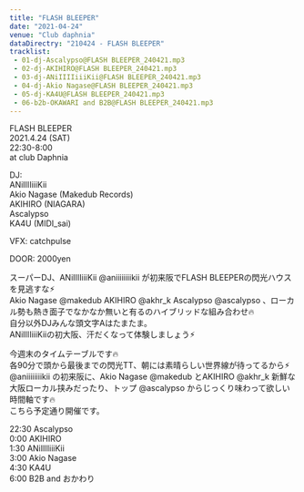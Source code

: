 ```yaml
---
title: "FLASH BLEEPER"
date: "2021-04-24"
venue: "Club daphnia"
dataDirectry: "210424 - FLASH BLEEPER"
tracklist: 
 - 01-dj-Ascalypso@FLASH BLEEPER_240421.mp3
 - 02-dj-AKIHIRO@FLASH BLEEPER_240421.mp3
 - 03-dj-ANiIIIIiiiKii@FLASH BLEEPER_240421.mp3
 - 04-dj-Akio Nagase@FLASH BLEEPER_240421.mp3
 - 05-dj-KA4U@FLASH BLEEPER_240421.mp3
 - 06-b2b-OKAWARI and B2B@FLASH BLEEPER_240421.mp3
---
```

FLASH BLEEPER  
2021.4.24 (SAT)  
22:30-8:00  
at club Daphnia

DJ:  
ANiIIIIiiiKii  
Akio Nagase (Makedub Records)  
AKIHIRO (NIAGARA)  
Ascalypso  
KA4U (MIDI_sai)  

VFX: catchpulse  

DOOR: 2000yen

スーパーDJ、ANiIIIIiiiKii @aniiiiiiiikii が初来阪でFLASH BLEEPERの閃光ハウスを見逃すな⚡︎  
Akio Nagase @makedub AKIHIRO @akhr_k Ascalypso @ascalypso 、ローカル勢も熱き面子でなかなか無いと有るのハイブリッドな組み合わせ🔥  
自分以外DJみんな頭文字Aはたまたま。  
ANiIIIIiiiKiiの初大阪、汗だくなって体験しましょう⚡︎  

今週末のタイムテーブルです🔥  
各90分で頭から最後までの閃光TT、朝には素晴らしい世界線が待ってるから⚡︎  
@aniiiiiiiikii の初来阪に、Akio Nagase @makedub とAKIHIRO @akhr_k 新鮮な大阪ローカル挟みだったり、トップ @ascalypso からじっくり味わって欲しい時間軸です🔥  
こちら予定通り開催です。

22:30 Ascalypso  
0:00 AKIHIRO  
1:30 ANiIIIIiiiKii  
3:00 Akio Nagase  
4:30 KA4U  
6:00 B2B and おかわり